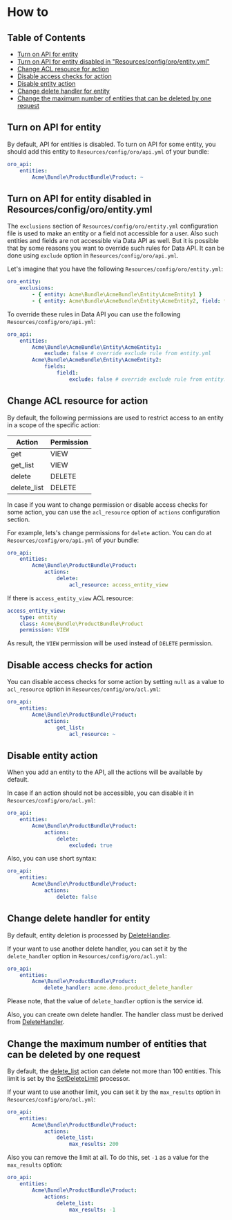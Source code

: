 How to
======


Table of Contents
-----------------
 - [Turn on API for entity](#overview)
 - [Turn on API for entity disabled in "Resources/config/oro/entity.yml"](#turn-on-api-for-entity-disabled-in-resourcesconfigoroentityyml)
 - [Change ACL resource for action](#change-acl-resource-for-action)
 - [Disable access checks for action](#disable-access-checks-for-action)
 - [Disable entity action](#disable-entity-action)
 - [Change delete handler for entity](#change-delete-handler-for-entity)
 - [Change the maximum number of entities that can be deleted by one request](#change-the-maximum-number-of-entities-that-can-be-deleted-by-one-request)


Turn on API for entity
----------------------

By default, API for entities is disabled. To turn on API for some entity, you should add this entity to `Resources/config/oro/api.yml` of your bundle:


```yaml
oro_api:
    entities:
        Acme\Bundle\ProductBundle\Product: ~
```

Turn on API for entity disabled in Resources/config/oro/entity.yml
------------------------------------------------------------------

The `exclusions` section of `Resources/config/oro/entity.yml` configuration file is used to make an entity or a field not accessible for a user. Also such entities and fields are not accessible via Data API as well. But it is possible that by some reasons you want to override such rules for Data API. It can be done using `exclude` option in `Resources/config/oro/api.yml`.

Let's imagine that you have the following `Resources/config/oro/entity.yml`:

```yaml
oro_entity:
    exclusions:
        - { entity: Acme\Bundle\AcmeBundle\Entity\AcmeEntity1 }
        - { entity: Acme\Bundle\AcmeBundle\Entity\AcmeEntity2, field: field1 }
```

To override these rules in Data API you can use the following `Resources/config/oro/api.yml`:

```yaml
oro_api:
    entities:
        Acme\Bundle\AcmeBundle\Entity\AcmeEntity1:
            exclude: false # override exclude rule from entity.yml
        Acme\Bundle\AcmeBundle\Entity\AcmeEntity2:
            fields:
                field1:
                    exclude: false # override exclude rule from entity.yml
```

Change ACL resource for action
------------------------------

By default, the following permissions are used to restrict access to an entity in a scope of the specific action:

| Action | Permission |
| --- | --- |
| get | VIEW |
| get_list | VIEW |
| delete | DELETE |
| delete_list | DELETE |

In case if you want to change permission or disable access checks for some action, you can use the `acl_resource` option of `actions` configuration section.

For example, lets's change permissions for `delete` action. You can do at `Resources/config/oro/api.yml` of your bundle: 


```yaml
oro_api:
    entities:
        Acme\Bundle\ProductBundle\Product:
            actions:
                delete:
                    acl_resource: access_entity_view
```

If there is `access_entity_view` ACL resource:

```yaml   
access_entity_view:
    type: entity
    class: Acme\Bundle\ProductBundle\Product
    permission: VIEW
```

As result, the `VIEW` permission will be used instead of `DELETE` permission.


Disable access checks for action
--------------------------------
 
You can disable access checks for some action by setting `null` as a value to `acl_resource` option in `Resources/config/oro/acl.yml`:

```yaml
oro_api:
    entities:
        Acme\Bundle\ProductBundle\Product:
            actions:
                get_list:
                    acl_resource: ~
```
 
Disable entity action
----------------------

When you add an entity to the API, all the actions will be available by default.

In case if an action should not be accessible, you can disable it in `Resources/config/oro/acl.yml`:

```yaml
oro_api:
    entities:
        Acme\Bundle\ProductBundle\Product:
            actions:
                delete:
                    excluded: true
```

Also, you can use short syntax:

```yaml
oro_api:
    entities:
        Acme\Bundle\ProductBundle\Product:
            actions:
                delete: false
```

Change delete handler for entity
--------------------------------

By default, entity deletion is processed by [DeleteHandler](../../../SoapBundle/Handler/DeleteHandler.php).

If your want to use another delete handler, you can set it by the `delete_handler` option in `Resources/config/oro/acl.yml`:

```yaml
oro_api:
    entities:
        Acme\Bundle\ProductBundle\Product:
            delete_handler: acme.demo.product_delete_handler
```

Please note, that the value of `delete_handler` option is the service id.

Also, you can create own delete handler. The handler class must be derived from [DeleteHandler](../../../SoapBundle/Handler/DeleteHandler.php).

Change the maximum number of entities that can be deleted by one request
------------------------------------------------------------------------

By default, the [delete_list](./actions.md#delete_list-action) action can delete not more than 100 entities. This limit is set by the [SetDeleteLimit](../../Processor/DeleteList/SetDeleteLimit.php) processor.

If your want to use another limit, you can set it by the `max_results` option in `Resources/config/oro/acl.yml`:

```yaml
oro_api:
    entities:
        Acme\Bundle\ProductBundle\Product:
            actions:
                delete_list:
                    max_results: 200
```

Also you can remove the limit at all. To do this, set `-1` as a value for the `max_results` option:

```yaml
oro_api:
    entities:
        Acme\Bundle\ProductBundle\Product:
            actions:
                delete_list:
                    max_results: -1
```
